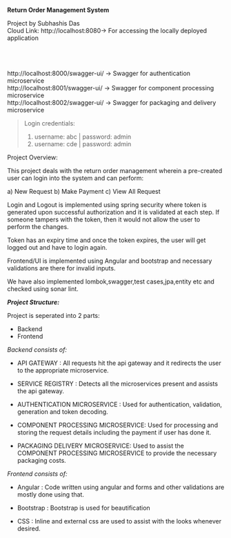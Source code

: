 **Return Order Management System**

Project by Subhashis Das<br>
Cloud Link:
http://localhost:8080-> For accessing the locally deployed application <br>
<br>

<br><br>
http://localhost:8000/swagger-ui/ -> Swagger for authentication microservice<br>
http://localhost:8001/swagger-ui/ -> Swagger for component processing microservice<br>
http://localhost:8002/swagger-ui/ -> Swagger for packaging and delivery microservice<br>
> Login credentials:
>1) username: abc | password: admin
>2) username: cde | password: admin

Project Overview:

This project deals with the return order management wherein a pre-created user can login into the system and can perform:

a) New Request
b) Make Payment
c) View All Request

Login and Logout is implemented using spring security where token is generated upon successful authorization and it is validated at each step. If someone tampers with the token, then it would not allow the user to perform the changes.

Token has an expiry time and once the token expires, the user will get logged out and have to login again.

Frontend/UI is implemented using Angular and bootstrap and necessary validations are there for invalid inputs.

We have also implemented lombok,swagger,test cases,jpa,entity etc and checked using sonar lint. 

***Project Structure:***

Project is seperated into 2 parts:
- Backend
- Frontend

*Backend consists of:*

- API GATEWAY : All requests hit the api gateway and it redirects the user to the appropriate microservice.


- SERVICE REGISTRY : Detects all the microservices present and assists the api gateway.


- AUTHENTICATION MICROSERVICE : Used for authentication, validation, generation and token decoding.


- COMPONENT PROCESSING MICROSERVICE: Used for processing and storing the request details including the payment if user has done it.


- PACKAGING DELIVERY MICROSERVICE: Used to assist the COMPONENT PROCESSING MICROSERVICE to provide the necessary packaging costs.


*Frontend consists of:*

- Angular : Code written using angular and forms and other validations are mostly done using that.


- Bootstrap : Bootstrap is used for beautification


- CSS : Inline and external css are used to assist with the looks whenever desired.
